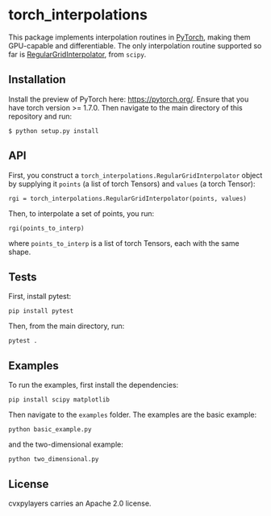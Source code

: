 # torch_interpolations

This package implements interpolation routines in [PyTorch](pytorch.org),
making them GPU-capable and differentiable.
The only interpolation routine supported so far is [RegularGridInterpolator](https://docs.scipy.org/doc/scipy/reference/generated/scipy.interpolate.RegularGridInterpolator.html), from `scipy`.

## Installation

Install the preview of PyTorch here: https://pytorch.org/.
Ensure that you have torch version >= 1.7.0.
Then navigate to the main directory of this repository and run:
```
$ python setup.py install
```

## API
First, you construct a `torch_interpolations.RegularGridInterpolator` object by supplying
it `points` (a list of torch Tensors) and `values` (a torch Tensor):
```
rgi = torch_interpolations.RegularGridInterpolator(points, values)
```
Then, to interpolate a set of points, you run:
```
rgi(points_to_interp)
```
where `points_to_interp` is a list of torch Tensors, each with the same shape.

## Tests
First, install pytest:
```
pip install pytest
```
Then, from the main directory, run:
```
pytest .
```

## Examples
To run the examples, first install the dependencies:
```
pip install scipy matplotlib
```
Then navigate to the `examples` folder.
The examples are the basic example:
```
python basic_example.py
```
and the two-dimensional example:
```
python two_dimensional.py
```

## License
cvxpylayers carries an Apache 2.0 license.